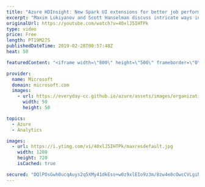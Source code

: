 ```yaml
---
title: "Azure HDInsight: New Spark UI extensions for better job performance analysis | Azure Friday"
excerpt: "Maxim Lukiyanov and Scott Hanselman discuss intricate ways in which Apache Spark jobs can fail in production and how new diagnostics tools, now available in Azure HDInsight, visualize these problems in a new intuitive way and help discover and understand them from the first glance. [04:13] Demo Start"
originalUrl: https://youtube.com/watch?v=40xlJ5IHTPk
type: video
price: Free
length: PT19M27S
publishedDateTime: 2019-02-28T00:57:48Z
heat: 50

featuredContent: "<iframe width=\"800\" height=\"500\" frameborder=\"0\" src=\"https://www.youtube.com/embed/40xlJ5IHTPk\" allow=\"accelerometer; autoplay; encrypted-media; gyroscope; picture-in-picture\" allowfullscreen></iframe>"

provider:
  name: Microsoft
  domain: microsoft.com
  images:
    - url: https://everyday-cc.github.io/azure/assets/images/organizations/microsoft.com-50x50.jpg
      width: 50
      height: 50

topics:
  - Azure
  - Analytics

images:
  - url: https://i.ytimg.com/vi/40xlJ5IHTPk/maxresdefault.jpg
    width: 1280
    height: 720
    isCached: true

secured: "DQlPOsGwh0ucqAuys2q5XMy41dkEso+w0z9xlEIo9z3m/8zw4e8cOwcCVLgiNkKSBz+0qDbEKfw/cWpJxjo5vqlnCrshHxlplfpvxoeFj9hHQw74o1udVcuOfYXkwxYI7EWbN5bW8rxHzmV3HqFCrWQanXoWhDYT5xOfU5oxIKtEzO+hS7Pf5jDmzucCHsuTVfGqRv6JVzJ9B/R31zW0itAaOUO2cp9QWp1fgkdo+pa7J1YlTSoKDuFgNgxndW5O23qTvW2qtVe/ZepXxu9+JIvN6MYrE12oUFftXTSnf1TAd2oz2/0ro/hp7+C4fxlDFPCSXxGeDdX3d3hW4mVcdYxTFneyyobdWkmy0Ictc0O851cg+u77gXafCxiCJnkEXBW6YStw21NqCm4+wiy1sCBXiPKggnqokLEuCYQkWbU=;nF2PDx8Ap6XhWBuPRfE+lw=="
---
```


